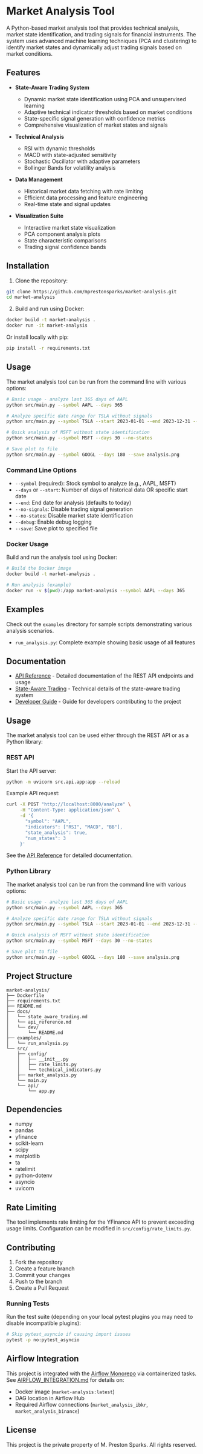 # Market Analysis Tool

A Python-based market analysis tool that provides technical analysis, market state identification, and trading signals for financial instruments. The system uses advanced machine learning techniques (PCA and clustering) to identify market states and dynamically adjust trading signals based on market conditions.

## Features

- **State-Aware Trading System**
  - Dynamic market state identification using PCA and unsupervised learning
  - Adaptive technical indicator thresholds based on market conditions
  - State-specific signal generation with confidence metrics
  - Comprehensive visualization of market states and signals

- **Technical Analysis**
  - RSI with dynamic thresholds
  - MACD with state-adjusted sensitivity
  - Stochastic Oscillator with adaptive parameters
  - Bollinger Bands for volatility analysis

- **Data Management**
  - Historical market data fetching with rate limiting
  - Efficient data processing and feature engineering
  - Real-time state and signal updates

- **Visualization Suite**
  - Interactive market state visualization
  - PCA component analysis plots
  - State characteristic comparisons
  - Trading signal confidence bands

## Installation

1. Clone the repository:
```bash
git clone https://github.com/mprestonsparks/market-analysis.git
cd market-analysis
```

2. Build and run using Docker:
```bash
docker build -t market-analysis .
docker run -it market-analysis
```

Or install locally with pip:
```bash
pip install -r requirements.txt
```

## Usage

The market analysis tool can be run from the command line with various options:

```bash
# Basic usage - analyze last 365 days of AAPL
python src/main.py --symbol AAPL --days 365

# Analyze specific date range for TSLA without signals
python src/main.py --symbol TSLA --start 2023-01-01 --end 2023-12-31 --no-signals

# Quick analysis of MSFT without state identification
python src/main.py --symbol MSFT --days 30 --no-states

# Save plot to file
python src/main.py --symbol GOOGL --days 180 --save analysis.png
```

### Command Line Options

- `--symbol` (required): Stock symbol to analyze (e.g., AAPL, MSFT)
- `--days` or `--start`: Number of days of historical data OR specific start date
- `--end`: End date for analysis (defaults to today)
- `--no-signals`: Disable trading signal generation
- `--no-states`: Disable market state identification
- `--debug`: Enable debug logging
- `--save`: Save plot to specified file

### Docker Usage

Build and run the analysis tool using Docker:

```bash
# Build the Docker image
docker build -t market-analysis .

# Run analysis (example)
docker run -v $(pwd):/app market-analysis --symbol AAPL --days 365
```

## Examples

Check out the `examples` directory for sample scripts demonstrating various analysis scenarios.

- `run_analysis.py`: Complete example showing basic usage of all features

## Documentation

- [API Reference](docs/api_reference.md) - Detailed documentation of the REST API endpoints and usage
- [State-Aware Trading](docs/state_aware_trading.md) - Technical details of the state-aware trading system
- [Developer Guide](docs/dev/README.md) - Guide for developers contributing to the project

## Usage

The market analysis tool can be used either through the REST API or as a Python library:

### REST API

Start the API server:
```bash
python -m uvicorn src.api.app:app --reload
```

Example API request:
```bash
curl -X POST "http://localhost:8000/analyze" \
     -H "Content-Type: application/json" \
     -d '{
       "symbol": "AAPL",
       "indicators": ["RSI", "MACD", "BB"],
       "state_analysis": true,
       "num_states": 3
     }'
```

See the [API Reference](docs/api_reference.md) for detailed documentation.

### Python Library

The market analysis tool can be run from the command line with various options:

```bash
# Basic usage - analyze last 365 days of AAPL
python src/main.py --symbol AAPL --days 365

# Analyze specific date range for TSLA without signals
python src/main.py --symbol TSLA --start 2023-01-01 --end 2023-12-31 --no-signals

# Quick analysis of MSFT without state identification
python src/main.py --symbol MSFT --days 30 --no-states

# Save plot to file
python src/main.py --symbol GOOGL --days 180 --save analysis.png
```

## Project Structure

```
market-analysis/
├── Dockerfile
├── requirements.txt
├── README.md
├── docs/
│   └── state_aware_trading.md
│   └── api_reference.md
│   └── dev/
│       └── README.md
├── examples/
│   └── run_analysis.py
└── src/
    ├── config/
    │   ├── __init__.py
    │   ├── rate_limits.py
    │   └── technical_indicators.py
    ├── market_analysis.py
    └── main.py
    └── api/
        └── app.py
```

## Dependencies

- numpy
- pandas
- yfinance
- scikit-learn
- scipy
- matplotlib
- ta
- ratelimit
- python-dotenv
- asyncio
- uvicorn

## Rate Limiting

The tool implements rate limiting for the YFinance API to prevent exceeding usage limits. Configuration can be modified in `src/config/rate_limits.py`.

## Contributing

1. Fork the repository
2. Create a feature branch
3. Commit your changes
4. Push to the branch
5. Create a Pull Request

### Running Tests
Run the test suite (depending on your local pytest plugins you may need to disable incompatible plugins):
```bash
# Skip pytest_asyncio if causing import issues
pytest -p no:pytest_asyncio
```

## Airflow Integration
This project is integrated with the [Airflow Monorepo](https://github.com/mprestonsparks/airflow-hub) via containerized tasks.
See [AIRFLOW_INTEGRATION.md](AIRFLOW_INTEGRATION.md) for details on:
- Docker image (`market-analysis:latest`)
- DAG location in Airflow Hub
- Required Airflow connections (`market_analysis_ibkr`, `market_analysis_binance`)

## License

This project is the private property of M. Preston Sparks. All rights reserved.

